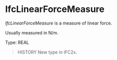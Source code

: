 # IfcLinearForceMeasure

_IfcLinearForceMeasure_ is a measure of linear force.

Usually measured in N/m.

Type: REAL

> HISTORY  New type in IFC2x.
